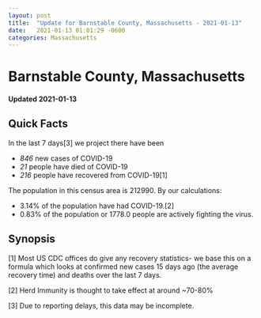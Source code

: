 ```yaml
---
layout: post
title:  "Update for Barnstable County, Massachusetts - 2021-01-13"
date:   2021-01-13 01:01:29 -0600
categories: Massachusetts
---
```


# Barnstable County, Massachusetts
#### Updated 2021-01-13

## Quick Facts

In the last 7 days[3] we project there have been
- *846* new cases of COVID-19
- *21* people have died of COVID-19
- *216* people have recovered from COVID-19[1]

The population in this census area is 212990. By our calculations:
- 3.14% of the population have had COVID-19.[2]
- 0.83% of the population or 1778.0 people are actively fighting the virus.

## Synopsis




[1] Most US CDC offices do give any recovery statistics- we base this on a formula which looks at confirmed new cases
15 days ago (the average recovery time) and deaths over the last 7 days.

[2] Herd Immunity is thought to take effect at around ~70-80%

[3] Due to reporting delays, this data may be incomplete.
 
    